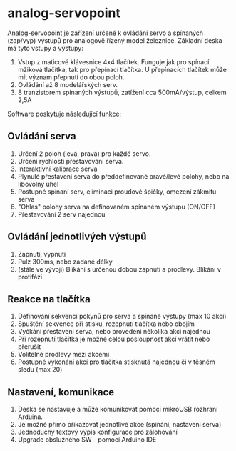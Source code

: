 # analog-servopoint

Analog-servopoint je zařízení určené k ovládání servo a spínaných (zap/vyp) výstupů pro analogově řízený model železnice. Základní deska má tyto vstupy a výstupy:

1. Vstup z maticové klávesnice 4x4 tlačítek. Funguje jak pro spínací mžiková tlačítka, tak pro přepínací tlačítka. U přepínacích tlačítek může mít význam přepnutí do obou poloh.
2. Ovládání až 8 modelářských serv. 
3. 8 tranzistorem spínaných výstupů, zatížení cca 500mA/výstup, celkem 2,5A

Software poskytuje následující funkce:

## Ovládání serva
1. Určení 2 poloh (levá, pravá) pro každé servo.
2. Určení rychlosti přestavování serva.
3. Interaktivní kalibrace serva
4. Plynulé přestavení serva do předdefinované pravé/levé polohy, nebo na libovolný úhel
5. Postupné spínaní serv, eliminaci proudové špičky, omezení zákmitu serva
6. "Ohlas" polohy serva na definovaném spínaném výstupu (ON/OFF)
7. Přestavování 2 serv najednou

## Ovládání jednotlivých výstupů
1. Zapnutí, vypnutí
2. Pulz 300ms, nebo zadané délky
3. (stále ve vývoji) Blikání s určenou dobou zapnutí a prodlevy. Blikání v protifázi.

## Reakce na tlačítka
1. Definování sekvencí pokynů pro serva a spínané výstupy (max 10 akcí)
2. Spuštění sekvence při stisku, rozepnutí tlačítka nebo obojím
3. Vyčkání přestavení serva, nebo provedení několika akcí najednou
4. Při rozepnutí tlačítka je možné celou posloupnost akcí vrátit nebo přerušit
5. Volitelné prodlevy mezi akcemi
6. Postupné vykonání akcí pro tlačítka stisknutá najednou či v těsném sledu (max 20)

## Nastavení, komunikace
1. Deska se nastavuje a může komunikovat pomocí mikroUSB rozhraní Arduina. 
2. Je možné přímo přikazovat jednotlivé akce (spínání, nastavení serva)
3. Jednoduchý textový výpis konfigurace pro zálohování
4. Upgrade obslužného SW - pomocí Arduino IDE

